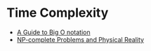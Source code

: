 # Time Complexity

- [A Guide to Big O notation](https://eaj.no/a-guide-to-big-o-notation)
- [NP-complete Problems and Physical Reality](https://www.scottaaronson.com/papers/npcomplete.pdf)